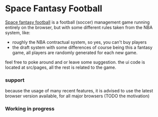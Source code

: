 # Space Fantasy Football

[Space fantasy football](https://redandblu.github.io/space-fantasy-football/) is a football (soccer) management game running entirely on the browser, but with some different rules taken from the NBA system, like:
* roughly the NBA contractual system, so yes, you can't buy players
* the draft system with some differences
of course being this a fantasy game, all players are randomly generated for each new game.

feel free to poke around and or leave some suggestion.
the ui code is located at src/pages, all the rest is related to the game.

### support
because the usage of many recent features, it is advised to use the latest browser version available, for all major browsers (TODO the motivation)

### Working in progress
